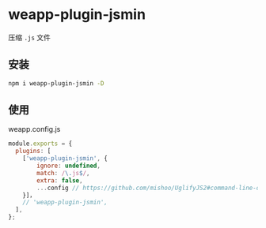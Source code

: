 # weapp-plugin-jsmin

压缩 `.js` 文件

## 安装

```bash
npm i weapp-plugin-jsmin -D
```

## 使用
weapp.config.js

```js
module.exports = {
  plugins: [
    ['weapp-plugin-jsmin', {
        ignore: undefined,
        match: /\.js$/,
        extra: false,
        ...config // https://github.com/mishoo/UglifyJS2#command-line-options
    }]，
    // 'weapp-plugin-jsmin',
  ],
};
```